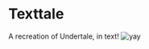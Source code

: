 # Texttale
A recreation of Undertale, in text!
![yay](http://stuffpoint.com/my-little-pony-friendship-is-magic/image/74891-my-little-pony-friendship-is-magic-flutteryay.jpg)
